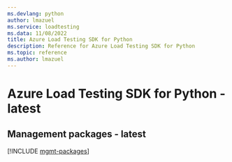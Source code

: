 ```yaml
---
ms.devlang: python
author: lmazuel
ms.service: loadtesting
ms.data: 11/08/2022
title: Azure Load Testing SDK for Python
description: Reference for Azure Load Testing SDK for Python
ms.topic: reference
ms.author: lmazuel
---
```

# Azure Load Testing SDK for Python - latest

## Management packages - latest
[!INCLUDE [mgmt-packages](load-testing-mgmt-index.md)]